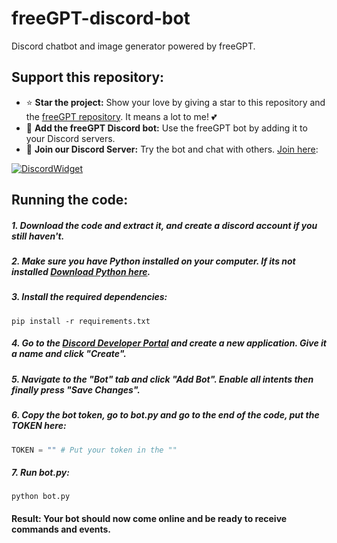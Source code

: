 # freeGPT-discord-bot

Discord chatbot and image generator powered by freeGPT.

## Support this repository:
- ⭐ **Star the project:** Show your love by giving a star to this repository and the [freeGPT repository](https://github.com/Ruu3f/freeGPT). It means a lot to me! 💕
- 🤖 **Add the freeGPT Discord bot:** Use the freeGPT bot by adding it to your Discord servers.
- 🎉 **Join our Discord Server:** Try the bot and chat with others. [Join here](https://discord.gg/XH6pUGkwRr):

[![DiscordWidget](https://discordapp.com/api/guilds/1120833966035976273/widget.png?style=banner2)](https://discord.gg/XH6pUGkwRr)

## Running the code:
##### 1. Download the code and extract it, and create a discord account if you still haven't.
##### 2. Make sure you have Python installed on your computer. If its not installed [Download Python here](https://www.python.org/downloads/).
##### 3. Install the required dependencies:
```
pip install -r requirements.txt
```
##### 4. Go to the [Discord Developer Portal](https://discord.com/developers) and create a new application. Give it a name and click "Create".
##### 5. Navigate to the "Bot" tab and click "Add Bot". Enable all intents then finally press "Save Changes".
##### 6. Copy the bot token, go to bot.py and go to the end of the code, put the TOKEN here:
```python
TOKEN = "" # Put your token in the ""
```
##### 7. Run bot.py:
```
python bot.py
```
#### Result: Your bot should now come online and be ready to receive commands and events.
